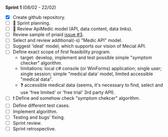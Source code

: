 **Sprint 1** (08/02 - 22/02)
- [x] Create github repository.
- [ ] :running: Sprint planning.
- [ ] :running: Review ApiMedic model (API, data content, data links).
- [ ] Review sample of priaid [issue #3](https://github.com/constructor-igor/MedicalApi/issues/3).
- [ ] Select and review additional(-s) "Medic API" model.
- [ ] Suggest 'ideal' model, which supports our vision of Mecial API.
- [ ] Define exact scope of first feasibility program.
  * target: develop, implement and test possible simple "symptom checker" algorithm. 
  * limitations: local c# console (or WinForms) application; single user; single session; simple "medical data' model, limited accessible "medical data".
  * :question: accessible medical data (seems, it's necessary to find, select and use 'free limited' or 'free trial' 3rd party API).
- [ ] :exclamation: Define and somehow check "symptom chekcer" algorithm.
- [ ] Define different test cases.
- [ ] Implement algorithm.
- [ ] Testing and bugs' fixing.
- [ ] Sprint review.
- [ ] Sprint retrospective.
